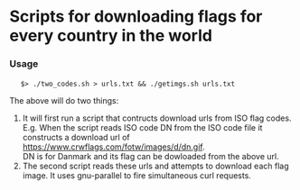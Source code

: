 # Scripts for downloading flags for every country in the world
### Usage   

 &nbsp;&nbsp;&nbsp;&nbsp; ``` $> ./two_codes.sh > urls.txt && ./getimgs.sh urls.txt ```   

The above will do two things:
1. It will first run a script that contructs download urls from ISO flag codes.   
E.g. When the script reads ISO code DN from the ISO code file it constructs a download url of https://www.crwflags.com/fotw/images/d/dn.gif.   
DN is for Danmark and its flag can be dowloaded from the above url.    
2. The second script reads these urls and attempts to download each flag image. It uses gnu-parallel to fire simultaneous curl requests.
